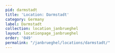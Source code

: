 ```yaml
---
pid: darmstadt
title: 'Location: Darmstadt'
category: Germany
label: Darmstadt
collection: location_janbrueghel
layout: locationpage_janbrueghel
order: '049'
permalink: "/janbrueghel/locations/darmstadt/"
---
```

